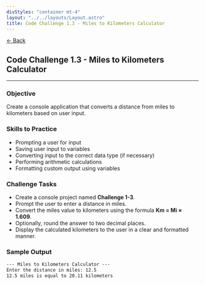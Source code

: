 ```yaml
---
divStyles: "container mt-4"
layout: "../../layouts/Layout.astro"
title: Code Challenge 1.3 - Miles to Kilometers Calculator
---
```


[← Back](/code-challenges/)

## Code Challenge 1.3 - Miles to Kilometers Calculator

---

### Objective

Create a console application that converts a distance from miles to kilometers based on user input.

### Skills to Practice
- Prompting a user for input
- Saving user input to variables
- Converting input to the correct data type (if necessary)
- Performing arithmetic calculations
- Formatting custom output using variables

### Challenge Tasks
- Create a console project named **Challenge 1-3**.
- Prompt the user to enter a distance in miles.
- Convert the miles value to kilometers using the formula **Km = Mi × 1.609**.
- Optionally, round the answer to two decimal places.
- Display the calculated kilometers to the user in a clear and formatted manner.

### Sample Output

```txt
--- Miles to Kilometers Calculator ---
Enter the distance in miles: 12.5
12.5 miles is equal to 20.11 kilometers
```
